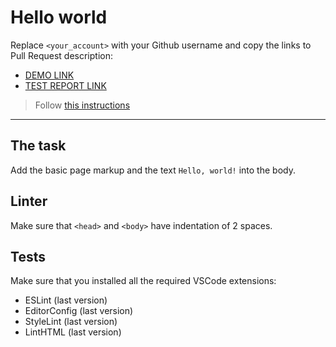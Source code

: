 # Hello world

Replace `<your_account>` with your Github username and copy the links to Pull Request description:
- [DEMO LINK](https://CasioPayYeah.github.io/layout_hello-world/)
- [TEST REPORT LINK](https://CasioPayYeah.github.io/layout_hello-world/report/html_report/)

> Follow [this instructions](https://mate-academy.github.io/layout_task-guideline/#how-to-solve-the-layout-tasks-on-github)
___

## The task

Add the basic page markup and the text `Hello, world!` into the body.

## Linter

Make sure that `<head>` and `<body>` have indentation of 2 spaces.

## Tests

Make sure that you installed all the required VSCode extensions:

- ESLint (last version)
- EditorConfig (last version)
- StyleLint (last version)
- LintHTML (last version)

